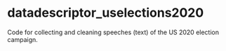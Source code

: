 # datadescriptor_uselections2020
Code for collecting and cleaning speeches (text) of the US 2020 election campaign.
